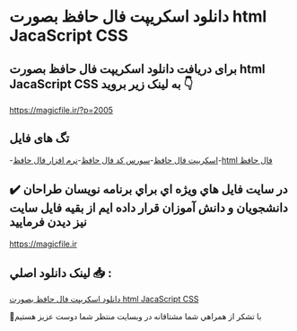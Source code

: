 # دانلود اسکریپت فال حافظ بصورت html JacaScript CSS

## برای دریافت دانلود اسکریپت فال حافظ بصورت html JacaScript CSS به لینک زیر بروید 👇

https://magicfile.ir/?p=2005

## تگ های فایل

-[اسکریپت فال حافظ](https://magicfile.ir/product/%d8%a7%d8%b3%da%a9%d8%b1%d9%8a%d9%be%d8%aa-%d9%81%d8%a7%d9%84-%d8%ad%d8%a7%d9%81%d8%b8-%d8%a8%d8%b5%d9%88%d8%b1%d8%aa-html/)-[سورس کد فال حافظ](https://magicfile.ir/product/%d8%a7%d8%b3%da%a9%d8%b1%d9%8a%d9%be%d8%aa-%d9%81%d8%a7%d9%84-%d8%ad%d8%a7%d9%81%d8%b8-%d8%a8%d8%b5%d9%88%d8%b1%d8%aa-html/)-[نرم افزار فال حافظ](https://magicfile.ir/product/%d8%a7%d8%b3%da%a9%d8%b1%d9%8a%d9%be%d8%aa-%d9%81%d8%a7%d9%84-%d8%ad%d8%a7%d9%81%d8%b8-%d8%a8%d8%b5%d9%88%d8%b1%d8%aa-html/)-[html فال حافظ](https://magicfile.ir/product/%d8%a7%d8%b3%da%a9%d8%b1%d9%8a%d9%be%d8%aa-%d9%81%d8%a7%d9%84-%d8%ad%d8%a7%d9%81%d8%b8-%d8%a8%d8%b5%d9%88%d8%b1%d8%aa-html/)

## ✔️ در سايت فايل هاي ويژه اي براي برنامه نويسان طراحان دانشجويان و دانش آموزان قرار داده ايم از بقيه فايل سايت نيز ديدن فرماييد

https://magicfile.ir


## لينک دانلود اصلي 📥 :

[دانلود اسکریپت فال حافظ بصورت html JacaScript CSS](https://magicfile.ir/product/%d8%a7%d8%b3%da%a9%d8%b1%d9%8a%d9%be%d8%aa-%d9%81%d8%a7%d9%84-%d8%ad%d8%a7%d9%81%d8%b8-%d8%a8%d8%b5%d9%88%d8%b1%d8%aa-html/) 


🙏با تشکر از همراهي شما مشتاقانه در وبسایت منتظر شما دوست عزیز هستیم

